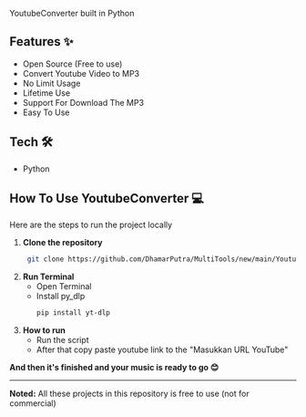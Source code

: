 YoutubeConverter built in Python

## Features ✨
* Open Source (Free to use)
* Convert Youtube Video to MP3
* No Limit Usage
* Lifetime Use
* Support For Download The MP3
* Easy To Use

## Tech 🛠
* Python

## How To Use YoutubeConverter 💻
Here are the steps to run the project locally

1. **Clone the repository**
   ```bash
	git clone https://github.com/DhamarPutra/MultiTools/new/main/YoutubeConverter-mp3.git

2. **Run Terminal**
   * Open Terminal
   * Install py_dlp
     ```bash
     pip install yt-dlp
  
3. **How to run**
   * Run the script
   * After that copy paste youtube link to the "Masukkan URL YouTube"

  
**And then it's finished and your music is ready to go 😊**
  
--------------------------------------------------------------------

**Noted:**
All these projects in this repository is free to use (not for commercial)
